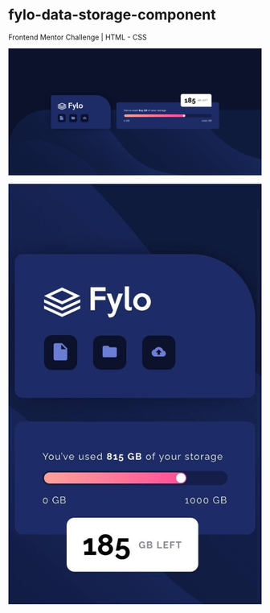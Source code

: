 # fylo-data-storage-component
Frontend Mentor Challenge | HTML - CSS

![fylo data storage component - desktop version](https://raw.githubusercontent.com/emiandd/fylo-data-storage-component/23baa0f070d83673559c6b0b458298d091276d90/img/Screenshot%20-%20Fylo%20Data%20Storage%20Component%20-%20Desktop%20version.png)

![fylo data storage component - mobile version](https://raw.githubusercontent.com/emiandd/fylo-data-storage-component/0fa68f244a514c2f79375041bc8f901b52782c82/img/Screenshot%20-%20Fylo%20Data%20Storage%20Component%20-%20Mobile%20version.jpg)
